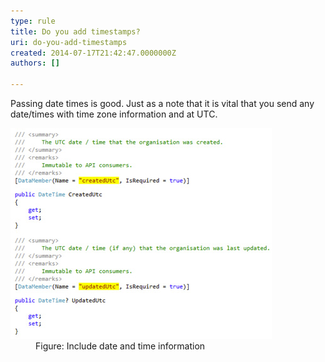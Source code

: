 ```yaml
---
type: rule
title: Do you add timestamps?
uri: do-you-add-timestamps
created: 2014-07-17T21:42:47.0000000Z
authors: []

---
```




<span class='intro'> <p>Passing date times is good. Just as a note that it is vital that you send any date/times with time zone information and at UTC.</p> </span>

<dl class="image"><dt><img src="timestamps.jpg" alt="" /></dt><dd>Figure&#58; Include date and time information</dd></dl>


